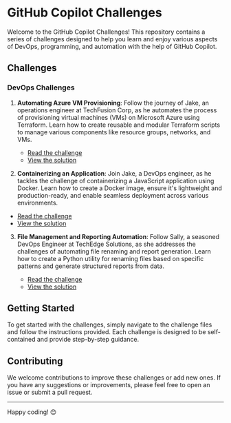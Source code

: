 # GitHub Copilot Challenges

Welcome to the GitHub Copilot Challenges! This repository contains a series of challenges designed to help you learn and enjoy various aspects of DevOps, programming, and automation with the help of GitHub Copilot.

## Challenges

### DevOps Challenges

1. **Automating Azure VM Provisioning**: Follow the journey of Jake, an operations engineer at TechFusion Corp, as he automates the process of provisioning virtual machines (VMs) on Microsoft Azure using Terraform. Learn how to create reusable and modular Terraform scripts to manage various components like resource groups, networks, and VMs.

   - [Read the challenge](devops-challenges-1.md)
   - [View the solution](devops-challenges-1-solution.md)


2. **Containerizing an Application**: Join Jake, a DevOps engineer, as he tackles the challenge of containerizing a JavaScript application using Docker. Learn how to create a Docker image, ensure it's lightweight and production-ready, and enable seamless deployment across various environments.

 - [Read the challenge](devops-challenges-2.md)
 - [View the solution](devops-challenges-2-solution.md)

3. **File Management and Reporting Automation**: Follow Sally, a seasoned DevOps Engineer at TechEdge Solutions, as she addresses the challenges of automating file renaming and report generation. Learn how to create a Python utility for renaming files based on specific patterns and generate structured reports from data.

   - [Read the challenge](devops-challenges-3.md)
   - [View the solution](devops-challenges-3-solution.md)

## Getting Started

To get started with the challenges, simply navigate to the challenge files and follow the instructions provided. Each challenge is designed to be self-contained and provide step-by-step guidance.

## Contributing

We welcome contributions to improve these challenges or add new ones. If you have any suggestions or improvements, please feel free to open an issue or submit a pull request.

---

Happy coding! 😊